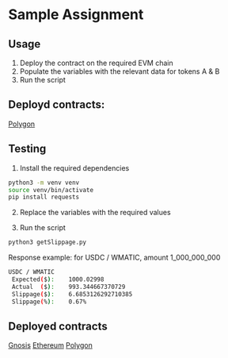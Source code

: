 # Sample Assignment

## Usage

1. Deploy the contract on the required EVM chain
2. Populate the variables with the relevant data for tokens A & B
3. Run the script


## Deployd contracts:

[Polygon](https://polygonscan.com/address/0x0a6a1beb7b0b3545578818f45f4e6219615d25ad)

## Testing

1. Install the required dependencies

```bash
python3 -m venv venv
source venv/bin/activate
pip install requests
```

2. Replace the variables with the required values

3. Run the script

```bash
python3 getSlippage.py
```

Response example: for USDC / WMATIC, amount 1_000_000_000

```bash
USDC / WMATIC
 Expected($):    1000.02998 
 Actual  ($):    993.344667370729 
 Slippage($):    6.6853126292710385 
 Slippage(%):    0.67%
```

## Deployed contracts

[Gnosis](https://gnosisscan.io/address/0x6b30f76cece9f92d27f0e9ad78312e77709e74a5#code)
[Ethereum](https://etherscan.io/address/0x6b30f76CecE9F92D27f0e9Ad78312E77709E74A5#code)
[Polygon](https://polygonscan.com/address/0x0a6a1beb7b0b3545578818f45f4e6219615d25ad#code)
